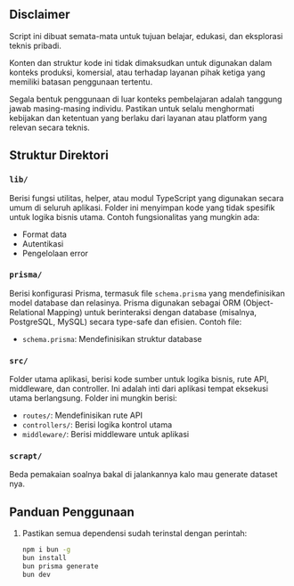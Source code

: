## Disclaimer

Script ini dibuat semata-mata untuk tujuan belajar, edukasi, dan eksplorasi teknis pribadi.

Konten dan struktur kode ini tidak dimaksudkan untuk digunakan dalam konteks produksi, komersial, atau terhadap layanan pihak ketiga yang memiliki batasan penggunaan tertentu.

Segala bentuk penggunaan di luar konteks pembelajaran adalah tanggung jawab masing-masing individu. Pastikan untuk selalu menghormati kebijakan dan ketentuan yang berlaku dari layanan atau platform yang relevan secara teknis.



## Struktur Direktori

### `lib/`
Berisi fungsi utilitas, helper, atau modul TypeScript yang digunakan secara umum di seluruh aplikasi. Folder ini menyimpan kode yang tidak spesifik untuk logika bisnis utama. Contoh fungsionalitas yang mungkin ada:
- Format data
- Autentikasi
- Pengelolaan error

### `prisma/`
Berisi konfigurasi Prisma, termasuk file `schema.prisma` yang mendefinisikan model database dan relasinya. Prisma digunakan sebagai ORM (Object-Relational Mapping) untuk berinteraksi dengan database (misalnya, PostgreSQL, MySQL) secara type-safe dan efisien. Contoh file:
- `schema.prisma`: Mendefinisikan struktur database

### `src/`
Folder utama aplikasi, berisi kode sumber untuk logika bisnis, rute API, middleware, dan controller. Ini adalah inti dari aplikasi tempat eksekusi utama berlangsung. Folder ini mungkin berisi:
- `routes/`: Mendefinisikan rute API
- `controllers/`: Berisi logika kontrol utama
- `middleware/`: Berisi middleware untuk aplikasi

### `scrapt/`
Beda pemakaian soalnya bakal di jalankannya kalo mau generate dataset nya.

## Panduan Penggunaan
1. Pastikan semua dependensi sudah terinstal dengan perintah:
   ```bash
   npm i bun -g
   bun install
   bun prisma generate
   bun dev
